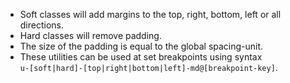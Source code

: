 * Soft classes will add margins to the top, right, bottom, left or all directions.
* Hard classes will remove padding.
* The size of the padding is equal to the global spacing-unit.
* These utilities can be used at set breakpoints using syntax  
`u-[soft|hard]-[top|right|bottom|left]-md@[breakpoint-key]`.
